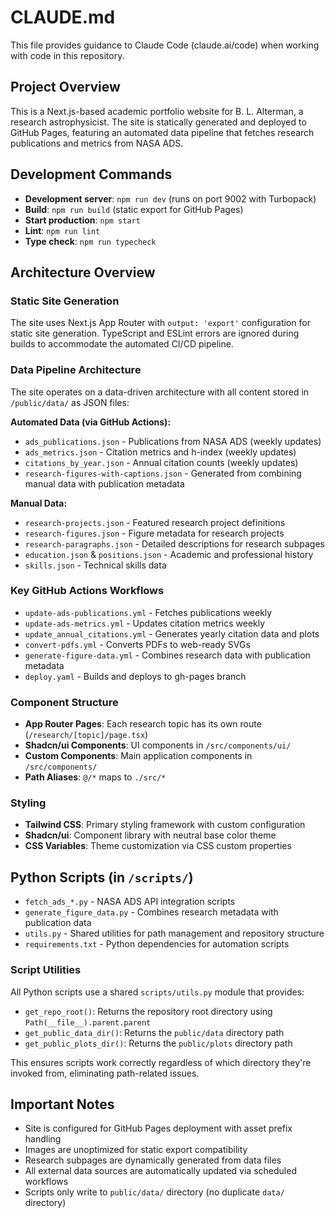 # CLAUDE.md

This file provides guidance to Claude Code (claude.ai/code) when working with code in this repository.

## Project Overview

This is a Next.js-based academic portfolio website for B. L. Alterman, a research astrophysicist. The site is statically generated and deployed to GitHub Pages, featuring an automated data pipeline that fetches research publications and metrics from NASA ADS.

## Development Commands

- **Development server**: `npm run dev` (runs on port 9002 with Turbopack)
- **Build**: `npm run build` (static export for GitHub Pages)
- **Start production**: `npm start`
- **Lint**: `npm run lint`
- **Type check**: `npm run typecheck`

## Architecture Overview

### Static Site Generation
The site uses Next.js App Router with `output: 'export'` configuration for static site generation. TypeScript and ESLint errors are ignored during builds to accommodate the automated CI/CD pipeline.

### Data Pipeline Architecture
The site operates on a data-driven architecture with all content stored in `/public/data/` as JSON files:

**Automated Data (via GitHub Actions):**
- `ads_publications.json` - Publications from NASA ADS (weekly updates)
- `ads_metrics.json` - Citation metrics and h-index (weekly updates)
- `citations_by_year.json` - Annual citation counts (weekly updates)
- `research-figures-with-captions.json` - Generated from combining manual data with publication metadata

**Manual Data:**
- `research-projects.json` - Featured research project definitions
- `research-figures.json` - Figure metadata for research projects
- `research-paragraphs.json` - Detailed descriptions for research subpages
- `education.json` & `positions.json` - Academic and professional history
- `skills.json` - Technical skills data

### Key GitHub Actions Workflows
- `update-ads-publications.yml` - Fetches publications weekly
- `update-ads-metrics.yml` - Updates citation metrics weekly
- `update_annual_citations.yml` - Generates yearly citation data and plots
- `convert-pdfs.yml` - Converts PDFs to web-ready SVGs
- `generate-figure-data.yml` - Combines research data with publication metadata
- `deploy.yaml` - Builds and deploys to gh-pages branch

### Component Structure
- **App Router Pages**: Each research topic has its own route (`/research/[topic]/page.tsx`)
- **Shadcn/ui Components**: UI components in `/src/components/ui/`
- **Custom Components**: Main application components in `/src/components/`
- **Path Aliases**: `@/*` maps to `./src/*`

### Styling
- **Tailwind CSS**: Primary styling framework with custom configuration
- **Shadcn/ui**: Component library with neutral base color theme
- **CSS Variables**: Theme customization via CSS custom properties

## Python Scripts (in `/scripts/`)
- `fetch_ads_*.py` - NASA ADS API integration scripts
- `generate_figure_data.py` - Combines research metadata with publication data
- `utils.py` - Shared utilities for path management and repository structure
- `requirements.txt` - Python dependencies for automation scripts

### Script Utilities
All Python scripts use a shared `scripts/utils.py` module that provides:
- `get_repo_root()`: Returns the repository root directory using `Path(__file__).parent.parent`
- `get_public_data_dir()`: Returns the `public/data` directory path
- `get_public_plots_dir()`: Returns the `public/plots` directory path

This ensures scripts work correctly regardless of which directory they're invoked from, eliminating path-related issues.

## Important Notes
- Site is configured for GitHub Pages deployment with asset prefix handling
- Images are unoptimized for static export compatibility
- Research subpages are dynamically generated from data files
- All external data sources are automatically updated via scheduled workflows
- Scripts only write to `public/data/` directory (no duplicate `data/` directory)